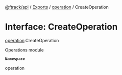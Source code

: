 [@ftrack/api](../README.md) / [Exports](../modules.md) / [operation](../modules/operation.md) / CreateOperation

# Interface: CreateOperation

[operation](../modules/operation.md).CreateOperation

Operations module

**`Namespace`**

operation
